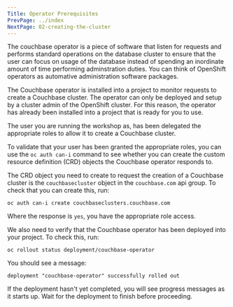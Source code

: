 ```yaml
---
Title: Operator Prerequisites
PrevPage: ../index
NextPage: 02-creating-the-cluster
---
```


The couchbase operator is a piece of software that listen for requests and performs standard operations on the database cluster to ensure that the user can focus on usage of the database instead of spending an inordinate amount of time performing adminstration duties.  You can think of OpenShift operators as automative administration software packages.

The Couchbase operator is installed into a project to monitor requests to create a Couchbase cluster. The operator can only be deployed and setup by a cluster admin of the OpenShift cluster.  For this reason, the operator has already been installed into a project that is ready for you to use.

 The user you are running the workshop as, has  been delegated the appropriate roles to allow it to create a Couchbase cluster.

To validate that your user has been granted the appropriate roles, you can use the `oc auth can-i` command to see whether you can create the custom resource definition (CRD) objects the Couchbase operator responds to.

The CRD object you need to create to request the creation of a Couchbase cluster is the `couchbasecluster` object in the `couchbase.com` api group. To check that you can create this, run:

```execute
oc auth can-i create couchbaseclusters.couchbase.com
```

Where the response is `yes`, you have the appropriate role access.

We also need to verify that the Couchbase operator has been deployed into your project. To check this, run:

```execute-1
oc rollout status deployment/couchbase-operator
```

You should see a message:

```
deployment "couchbase-operator" successfully rolled out
```

If the deployment hasn't yet completed, you will see progress messages as it starts up. Wait for the deployment to finish before proceeding.

